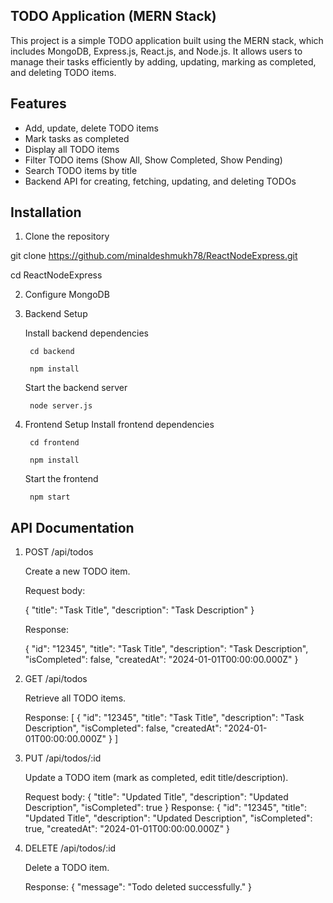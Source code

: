 ## TODO Application (MERN Stack)

This project is a simple TODO application built using the MERN stack, which includes MongoDB, Express.js, React.js, and Node.js. It allows users to manage their tasks efficiently by adding, updating, marking as completed, and deleting TODO items.

## Features
- Add, update, delete TODO items
- Mark tasks as completed
- Display all TODO items
- Filter TODO items (Show All, Show Completed, Show Pending)
- Search TODO items by title
- Backend API for creating, fetching, updating, and deleting TODOs

## Installation
1. Clone the repository

git clone https://github.com/minaldeshmukh78/ReactNodeExpress.git

cd ReactNodeExpress

2. Configure MongoDB

3. Backend Setup

    Install backend dependencies

        cd backend

        npm install

    Start the backend server

        node server.js

4. Frontend Setup
    Install frontend dependencies

        cd frontend

        npm install

    Start the frontend

        npm start


## API Documentation
1. POST /api/todos

    Create a new TODO item.

    Request body:

    {
    "title": "Task Title",
    "description": "Task Description"
    }

    Response:

    {
    "id": "12345",
    "title": "Task Title",
    "description": "Task Description",
    "isCompleted": false,
    "createdAt": "2024-01-01T00:00:00.000Z"
    }

2. GET /api/todos

    Retrieve all TODO items.

    Response:
    [
    {
        "id": "12345",
        "title": "Task Title",
        "description": "Task Description",
        "isCompleted": false,
        "createdAt": "2024-01-01T00:00:00.000Z"
    }
    ]

3. PUT /api/todos/:id
    
    Update a TODO item (mark as completed, edit title/description).

    Request body:
    {
    "title": "Updated Title",
    "description": "Updated Description",
    "isCompleted": true
    }
    Response:
    {
    "id": "12345",
    "title": "Updated Title",
    "description": "Updated Description",
    "isCompleted": true,
    "createdAt": "2024-01-01T00:00:00.000Z"
    }

4. DELETE /api/todos/:id

    Delete a TODO item.

    Response:
    {
    "message": "Todo deleted successfully."
    }
